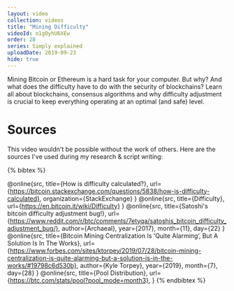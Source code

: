 ```yaml
---
layout: video
collection: videos
title: "Mining Difficulty"
videoId: o1gOyhU6XEw
order: 28
series: Simply explained
uploadDate: 2019-09-23
hide: true
---
```


Mining Bitcoin or Ethereum is a hard task for your computer. But why? And what does the difficulty have to do with the security of blockchains? Learn all about blockchains, consensus algorithms and why difficulty adjustment is crucial to keep everything operating at an optimal (and safe) level.


# Sources
This video wouldn't be possible without the work of others. Here are the sources I've used during my research & script writing:

{% bibtex %}

@online{src,
    title={How is difficulty calculated?},
    url={https://bitcoin.stackexchange.com/questions/5838/how-is-difficulty-calculated},
    organization={StackExchange}
}
@online{src,
    title={Difficulty},
    url={https://en.bitcoin.it/wiki/Difficulty}
}
@online{src,
    title={Satoshi's bitcoin difficulty adjustment bug!},
    url={https://www.reddit.com/r/btc/comments/7etyqa/satoshis_bitcoin_difficulty_adjustment_bug/},
    author={Archaeal},
    year={2017},
    month={11},
    day={22}
}
@online{src,
    title={Bitcoin Mining Centralization Is ‘Quite Alarming’, But A Solution Is In The Works},
    url={https://www.forbes.com/sites/ktorpey/2019/07/28/bitcoin-mining-centralization-is-quite-alarming-but-a-solution-is-in-the-works/#19798c6d530b},
    author={Kyle Torpey},
    year={2019},
    month={7},
    day={28}
}
@online{src,
    title={Pool Distribution},
    url={https://btc.com/stats/pool?pool_mode=month3},
}
{% endbibtex %}
